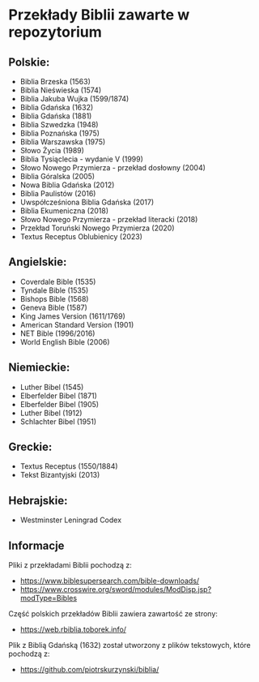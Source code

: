 # Przekłady Biblii zawarte w repozytorium

## Polskie:

* Biblia Brzeska (1563)
* Biblia Nieświeska (1574)
* Biblia Jakuba Wujka (1599/1874)
* Biblia Gdańska (1632)
* Biblia Gdańska (1881)
* Biblia Szwedzka (1948)
* Biblia Poznańska (1975)
* Biblia Warszawska (1975)
* Słowo Życia (1989)
* Biblia Tysiąclecia - wydanie V (1999)
* Słowo Nowego Przymierza - przekład dosłowny (2004)
* Biblia Góralska (2005)
* Nowa Biblia Gdańska (2012)
* Biblia Paulistów (2016)
* Uwspółcześniona Biblia Gdańska (2017)
* Biblia Ekumeniczna (2018)
* Słowo Nowego Przymierza - przekład literacki (2018)
* Przekład Toruński Nowego Przymierza (2020)
* Textus Receptus Oblubienicy (2023)

## Angielskie:

* Coverdale Bible (1535)
* Tyndale Bible (1535)
* Bishops Bible (1568)
* Geneva Bible (1587)
* King James Version (1611/1769)
* American Standard Version (1901)
* NET Bible (1996/2016)
* World English Bible (2006)

## Niemieckie:

* Luther Bibel (1545)
* Elberfelder Bibel (1871)
* Elberfelder Bibel (1905)
* Luther Bibel (1912)
* Schlachter Bibel (1951)

## Greckie:

* Textus Receptus (1550/1884)
* Tekst Bizantyjski (2013)

## Hebrajskie:

* Westminster Leningrad Codex

## Informacje

<p>Pliki z przekładami Biblii pochodzą z:</p>

* https://www.biblesupersearch.com/bible-downloads/
* https://www.crosswire.org/sword/modules/ModDisp.jsp?modType=Bibles

<p>Część polskich przekładów Biblii zawiera zawartość ze strony:</p>

* https://web.rbiblia.toborek.info/

<p>Plik z Biblią Gdańską (1632) został utworzony z plików tekstowych, które pochodzą z:</p>

* https://github.com/piotrskurzynski/biblia/
